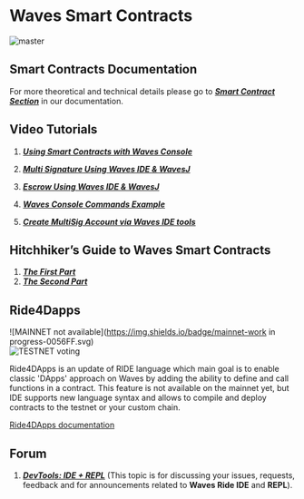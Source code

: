 # Waves Smart Contracts

![master](https://img.shields.io/badge/node->%3D0.12.0-4bc51d.svg)

## Smart Contracts Documentation

For more theoretical and technical details please go to [_**Smart Contract Section**_](https://docs.wavesplatform.com/en/smart-contracts/waves-smart-contracts-overview.html) in our documentation.

## Video Tutorials

1. [_**Using Smart Contracts with Waves Console**_](https://www.youtube.com/watch?v=sOZuE9Ebfko&t=557s)

2. [_**Multi Signature Using Waves IDE & WavesJ**_](https://www.youtube.com/watch?v=o2msjSo0y0o&t=32s)

3. [_**Escrow Using Waves IDE & WavesJ**_](https://www.youtube.com/watch?v=31dwYcgb65M&t=381s)

4. [_**Waves Console Commands Example**_](https://www.youtube.com/watch?v=gBgLjg6nrvA&amp=&feature=youtu.be)

5. [_**Create MultiSig Account via Waves IDE tools**_](https://www.youtube.com/watch?v=8DKRGnwsBjk)

## Hitchhiker’s Guide to Waves Smart Contracts

1. [_**The First Part**_](https://blog.wavesplatform.com/the-hitchhikers-guide-to-waves-smart-contracts-part-1-b80aa47a745a)
2. [_**The Second Part**_](https://blog.wavesplatform.com/the-hitchhikers-guide-to-waves-smart-contracts-part-2-44621fd5a007)

## Ride4Dapps

![MAINNET not available](https://img.shields.io/badge/mainnet-work in progress-0056FF.svg)  
![TESTNET voting](https://img.shields.io/badge/testnet-voting-4bc51d.svg?color=yellow)

Ride4DApps is an update of RIDE language which main goal is to enable classic 'DApps' approach on Waves by adding the ability to define and call functions in a contract. This feature is not available on the mainnet yet, but IDE supports new language syntax and allows to compile and deploy contracts to the testnet or your custom chain.

[Ride4DApps documentation](https://docs.wavesplatform.com/en/smart-contracts/ride4dapps/overview.html)

## Forum

1. [_**DevTools: IDE + REPL**_](https://forum.wavesplatform.com/t/devtools-ide-repl/1992) \(This topic is for discussing your issues, requests, feedback and for announcements related to **Waves Ride IDE** and **REPL**\).



